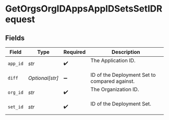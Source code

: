 # GetOrgsOrgIDAppsAppIDSetsSetIDRequest


## Fields

| Field                                         | Type                                          | Required                                      | Description                                   |
| --------------------------------------------- | --------------------------------------------- | --------------------------------------------- | --------------------------------------------- |
| `app_id`                                      | *str*                                         | :heavy_check_mark:                            | The Application ID.<br/><br/>                 |
| `diff`                                        | *Optional[str]*                               | :heavy_minus_sign:                            | ID of the Deployment Set to compared against. |
| `org_id`                                      | *str*                                         | :heavy_check_mark:                            | The Organization ID.<br/><br/>                |
| `set_id`                                      | *str*                                         | :heavy_check_mark:                            | ID of the Deployment Set.<br/><br/>           |